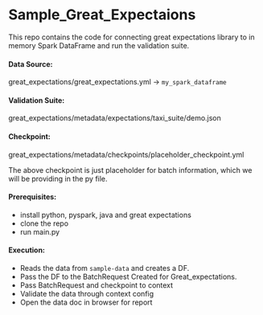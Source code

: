 # Sample_Great_Expectaions

This repo contains the code for connecting great expectations library to in memory Spark DataFrame and run the validation suite.

#### Data Source:
great_expectations/great_expectations.yml -> `my_spark_dataframe`

#### Validation Suite:
great_expectations/metadata/expectations/taxi_suite/demo.json
#### Checkpoint:
great_expectations/metadata/checkpoints/placeholder_checkpoint.yml

The above checkpoint is just placeholder for batch information, which we will be providing in the py file.

#### Prerequisites:
- install python, pyspark, java and great expectations
- clone the repo
- run main.py

#### Execution:
- Reads the data from `sample-data` and creates a DF.
- Pass the DF to the BatchRequest Created for Great_expectations.
- Pass BatchRequest and checkpoint to context
- Validate the data through context config
- Open the data doc in browser for report
